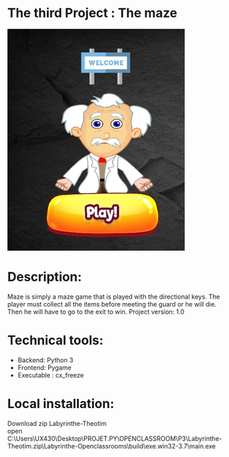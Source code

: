 # The third Project : The maze

<img src="assets\theotimp3.jpg" alt="Home page" width="400" height="500" margin-left="500"/>

# Description:

Maze is simply a maze game that is played with the directional keys.
The player must collect all the items before meeting the guard or he will die.
Then he will have to go to the exit to win.
Project version: 1.0

# Technical tools:

* Backend: Python 3
* Frontend: Pygame
* Executable : cx_freeze

# Local installation:
Download zip Labyrinthe-Theotim <br>
open C:\Users\UX430\Desktop\PROJET.PY\OPENCLASSROOM\P3\Labyrinthe-Theotim.zip\Labyrinthe-Openclassrooms\build\exe.win32-3.7\main.exe


